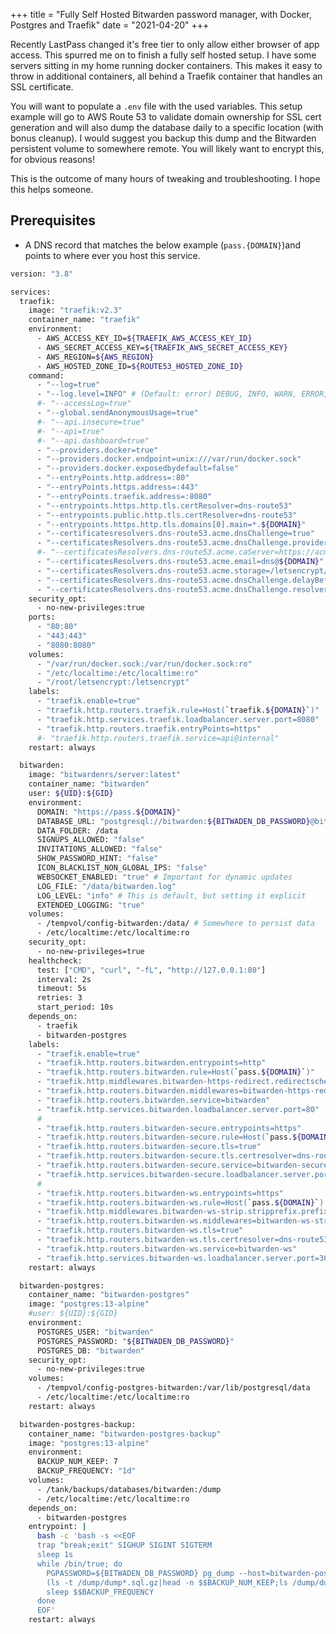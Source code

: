 +++
title = "Fully Self Hosted Bitwarden password manager, with Docker, Postgres and Traefik"
date = "2021-04-20"
+++

Recently LastPass changed it's free tier to only allow either browser of app access. This spurred me on to finish a fully self hosted setup. I have some servers sitting in my home running docker containers. This makes it easy to throw in additional containers, all behind a Traefik container that handles an SSL certificate.

You will want to populate a `.env` file with the used variables. This setup example will go to AWS Route 53 to validate domain ownership for SSL cert generation and will also dump the database daily to a specific location (with bonus cleanup). I would suggest you backup this dump and the Bitwarden persistent volume to somewhere remote. You will likely want to encrypt this, for obvious reasons!

This is the outcome of many hours of tweaking and troubleshooting. I hope this helps someone.

## Prerequisites

* A DNS record that matches the below example (`pass.{DOMAIN}`)and points to where ever you host this service.

```bash
version: "3.8"

services:
  traefik:
    image: "traefik:v2.3"
    container_name: "traefik"
    environment:
      - AWS_ACCESS_KEY_ID=${TRAEFIK_AWS_ACCESS_KEY_ID}
      - AWS_SECRET_ACCESS_KEY=${TRAEFIK_AWS_SECRET_ACCESS_KEY}
      - AWS_REGION=${AWS_REGION}
      - AWS_HOSTED_ZONE_ID=${ROUTE53_HOSTED_ZONE_ID}
    command:
      - "--log=true"
      - "--log.level=INFO" # (Default: error) DEBUG, INFO, WARN, ERROR, FATAL, PANIC
      #- "--accessLog=true"
      - "--global.sendAnonymousUsage=true"
      #- "--api.insecure=true"
      #- "--api=true"
      #- "--api.dashboard=true"
      - "--providers.docker=true"
      - "--providers.docker.endpoint=unix:///var/run/docker.sock"
      - "--providers.docker.exposedbydefault=false"
      - "--entryPoints.http.address=:80"
      - "--entryPoints.https.address=:443"
      - "--entryPoints.traefik.address=:8080"
      - "--entrypoints.https.http.tls.certResolver=dns-route53"
      - "--entrypoints.public.http.tls.certResolver=dns-route53"
      - "--entrypoints.https.http.tls.domains[0].main=*.${DOMAIN}"
      - "--certificatesresolvers.dns-route53.acme.dnsChallenge=true"
      - "--certificatesResolvers.dns-route53.acme.dnsChallenge.provider=route53"
      #- "--certificatesResolvers.dns-route53.acme.caServer=https://acme-staging-v02.api.letsencrypt.org/directory" # LetsEncrypt Staging Server
      - "--certificatesResolvers.dns-route53.acme.email=dns@${DOMAIN}"
      - "--certificatesResolvers.dns-route53.acme.storage=/letsencrypt/acme.json"
      - "--certificatesResolvers.dns-route53.acme.dnsChallenge.delayBeforeCheck=60"
      - "--certificatesResolvers.dns-route53.acme.dnsChallenge.resolvers=1.1.1.1:53,1.0.0.1:53"
    security_opt:
      - no-new-privileges:true
    ports:
      - "80:80"
      - "443:443"
      - "8080:8080"
    volumes:
      - "/var/run/docker.sock:/var/run/docker.sock:ro"
      - "/etc/localtime:/etc/localtime:ro"
      - "/root/letsencrypt:/letsencrypt"
    labels:
      - "traefik.enable=true"
      - "traefik.http.routers.traefik.rule=Host(`traefik.${DOMAIN}`)"
      - "traefik.http.services.traefik.loadbalancer.server.port=8080"
      - "traefik.http.routers.traefik.entryPoints=https"
      #- "traefik.http.routers.traefik.service=api@internal"
    restart: always

  bitwarden:
    image: "bitwardenrs/server:latest"
    container_name: "bitwarden"
    user: ${UID}:${GID}
    environment:
      DOMAIN: "https://pass.${DOMAIN}"
      DATABASE_URL: "postgresql://bitwarden:${BITWADEN_DB_PASSWORD}@bitwarden-postgres:5432/bitwarden"
      DATA_FOLDER: /data
      SIGNUPS_ALLOWED: "false"
      INVITATIONS_ALLOWED: "false"
      SHOW_PASSWORD_HINT: "false"
      ICON_BLACKLIST_NON_GLOBAL_IPS: "false"
      WEBSOCKET_ENABLED: "true" # Important for dynamic updates
      LOG_FILE: "/data/bitwarden.log"
      LOG_LEVEL: "info" # This is default, but setting it explicit
      EXTENDED_LOGGING: "true"
    volumes:
      - /tempvol/config-bitwarden:/data/ # Somewhere to persist data
      - /etc/localtime:/etc/localtime:ro
    security_opt:
      - no-new-privileges=true
    healthcheck:
      test: ["CMD", "curl", "-fL", "http://127.0.0.1:80"]
      interval: 2s
      timeout: 5s
      retries: 3
      start_period: 10s
    depends_on:
      - traefik
      - bitwarden-postgres
    labels:
      - "traefik.enable=true"
      - "traefik.http.routers.bitwarden.entrypoints=http"
      - "traefik.http.routers.bitwarden.rule=Host(`pass.${DOMAIN}`)"
      - "traefik.http.middlewares.bitwarden-https-redirect.redirectscheme.scheme=https"
      - "traefik.http.routers.bitwarden.middlewares=bitwarden-https-redirect"
      - "traefik.http.routers.bitwarden.service=bitwarden"
      - "traefik.http.services.bitwarden.loadbalancer.server.port=80"
      #
      - "traefik.http.routers.bitwarden-secure.entrypoints=https"
      - "traefik.http.routers.bitwarden-secure.rule=Host(`pass.${DOMAIN}`)"
      - "traefik.http.routers.bitwarden-secure.tls=true"
      - "traefik.http.routers.bitwarden-secure.tls.certresolver=dns-route53"
      - "traefik.http.routers.bitwarden-secure.service=bitwarden-secure"
      - "traefik.http.services.bitwarden-secure.loadbalancer.server.port=80"
      #
      - "traefik.http.routers.bitwarden-ws.entrypoints=https"
      - "traefik.http.routers.bitwarden-ws.rule=Host(`pass.${DOMAIN}`) && Path(`/notifications/hub`)"
      - "traefik.http.middlewares.bitwarden-ws-strip.stripprefix.prefixes=/notifications/hub"
      - "traefik.http.routers.bitwarden-ws.middlewares=bitwarden-ws-strip"
      - "traefik.http.routers.bitwarden-ws.tls=true"
      - "traefik.http.routers.bitwarden-ws.tls.certresolver=dns-route53"
      - "traefik.http.routers.bitwarden-ws.service=bitwarden-ws"
      - "traefik.http.services.bitwarden-ws.loadbalancer.server.port=3012"
    restart: always

  bitwarden-postgres:
    container_name: "bitwarden-postgres"
    image: "postgres:13-alpine"
    #user: ${UID}:${GID}
    environment:
      POSTGRES_USER: "bitwarden"
      POSTGRES_PASSWORD: "${BITWADEN_DB_PASSWORD}"
      POSTGRES_DB: "bitwarden"
    security_opt:
      - no-new-privileges:true
    volumes:
      - /tempvol/config-postgres-bitwarden:/var/lib/postgresql/data
      - /etc/localtime:/etc/localtime:ro
    restart: always

  bitwarden-postgres-backup:
    container_name: "bitwarden-postgres-backup"
    image: "postgres:13-alpine"
    environment:
      BACKUP_NUM_KEEP: 7
      BACKUP_FREQUENCY: "1d"
    volumes:
      - /tank/backups/databases/bitwarden:/dump
      - /etc/localtime:/etc/localtime:ro
    depends_on:
      - bitwarden-postgres
    entrypoint: |
      bash -c 'bash -s <<EOF
      trap "break;exit" SIGHUP SIGINT SIGTERM
      sleep 1s
      while /bin/true; do
        PGPASSWORD=${BITWADEN_DB_PASSWORD} pg_dump --host=bitwarden-postgres --username=bitwarden bitwarden | gzip -c > /dump/dump_\`date +%d-%m-%Y"_"%H_%M_%S\`.sql.gz
        (ls -t /dump/dump*.sql.gz|head -n $$BACKUP_NUM_KEEP;ls /dump/dump*.sql.gz)|sort|uniq -u|xargs rm -- {}
        sleep $$BACKUP_FREQUENCY
      done
      EOF'
    restart: always
```

